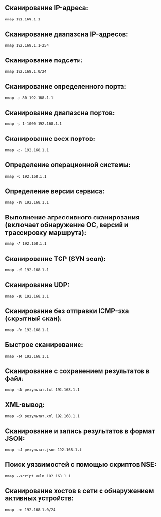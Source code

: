## Сканирование IP-адреса:

```
nmap 192.168.1.1
```

## Сканирование диапазона IP-адресов:

```
nmap 192.168.1.1-254
```

## Сканирование подсети:

```
nmap 192.168.1.0/24
```

## Сканирование определенного порта:

```
nmap -p 80 192.168.1.1
```

## Сканирование диапазона портов:

```
nmap -p 1-1000 192.168.1.1
```

## Сканирование всех портов:

```
nmap -p- 192.168.1.1
```

## Определение операционной системы:

```
nmap -O 192.168.1.1
```

## Определение версии сервиса:

```
nmap -sV 192.168.1.1
```

## Выполнение агрессивного сканирования (включает обнаружение ОС, версий и трассировку маршрута):

```
nmap -A 192.168.1.1
```

## Сканирование TCP (SYN scan):

```
nmap -sS 192.168.1.1
```

## Сканирование UDP:

```
nmap -sU 192.168.1.1
```

## Сканирование без отправки ICMP-эха (скрытный скан):

```
nmap -Pn 192.168.1.1
```

## Быстрое сканирование:

```
nmap -T4 192.168.1.1
```

## Сканирование с сохранением результатов в файл:

```
nmap -oN результат.txt 192.168.1.1
```

## XML-вывод:

```
nmap -oX результат.xml 192.168.1.1
```

## Сканирование и запись результатов в формат JSON:

```
nmap -oJ результат.json 192.168.1.1
```

## Поиск уязвимостей с помощью скриптов NSE:

```
nmap --script vuln 192.168.1.1
```

## Сканирование хостов в сети с обнаружением активных устройств:

```
nmap -sn 192.168.1.0/24
```